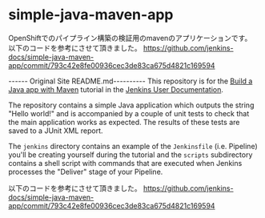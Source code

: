 # simple-java-maven-app

OpenShiftでのパイプライン構築の検証用のmavenのアプリケーションです。  
以下のコードを参考にさせて頂きました。
https://github.com/jenkins-docs/simple-java-maven-app/commit/793c42e8fe00936cec3de83ca675d4821c169594


------ Original Site README.md----------
This repository is for the
[Build a Java app with Maven](https://jenkins.io/doc/tutorials/build-a-java-app-with-maven/)
tutorial in the [Jenkins User Documentation](https://jenkins.io/doc/).

The repository contains a simple Java application which outputs the string
"Hello world!" and is accompanied by a couple of unit tests to check that the
main application works as expected. The results of these tests are saved to a
JUnit XML report.

The `jenkins` directory contains an example of the `Jenkinsfile` (i.e. Pipeline)
you'll be creating yourself during the tutorial and the `scripts` subdirectory
contains a shell script with commands that are executed when Jenkins processes
the "Deliver" stage of your Pipeline.

以下のコードを参考にさせて頂きました。
https://github.com/jenkins-docs/simple-java-maven-app/commit/793c42e8fe00936cec3de83ca675d4821c169594

